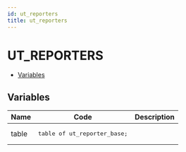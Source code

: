 ```yaml
---
id: ut_reporters
title: ut_reporters
---
```


# UT_REPORTERS




- [Variables](#variables)





## Variables<a name="variables"></a>

Name | Code | Description
--- | --- | ---
table | <pre>table of ut_reporter_base;</pre> | 








 
